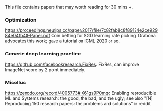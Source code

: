 This file contains papers that may worth reading for 30 mins +. 


### Optimization
https://proceedings.neurips.cc/paper/2017/file/7c82fab8c8f89124e2ce92984e04fb40-Paper.pdf
Coin betting for SGD learning rate picking. 
Orabona advocates this work; gave a tutorial on ICML 2020 or so. 

### Generic deep learning practice
https://github.com/facebookresearch/FixRes. FixRes, can improve ImageNet score by 2 point immediately. 

### Misellus
https://zenodo.org/record/4005773#.X61gs9P0mqc Enabling reproducible ML and Systems research: the good, the bad, and the ugly; see also "[N] Reproducing 150 research papers: the problems and solutions" in reddit
